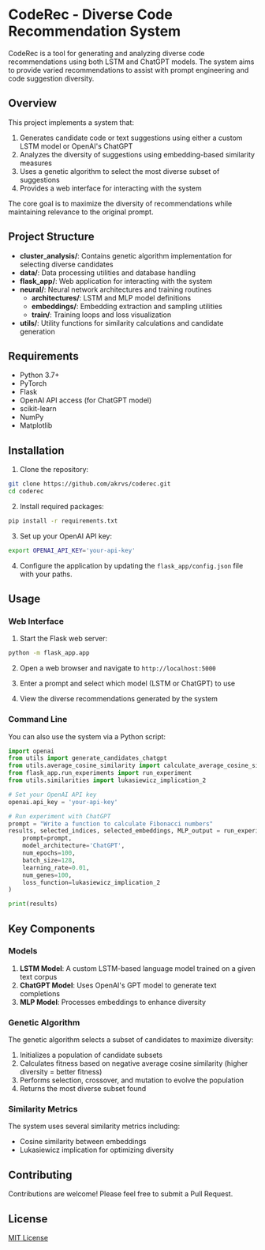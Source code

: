 # CodeRec - Diverse Code Recommendation System

CodeRec is a tool for generating and analyzing diverse code recommendations using both LSTM and ChatGPT models. The system aims to provide varied recommendations to assist with prompt engineering and code suggestion diversity.

## Overview

This project implements a system that:
1. Generates candidate code or text suggestions using either a custom LSTM model or OpenAI's ChatGPT
2. Analyzes the diversity of suggestions using embedding-based similarity measures
3. Uses a genetic algorithm to select the most diverse subset of suggestions
4. Provides a web interface for interacting with the system

The core goal is to maximize the diversity of recommendations while maintaining relevance to the original prompt.

## Project Structure

- **cluster_analysis/**: Contains genetic algorithm implementation for selecting diverse candidates
- **data/**: Data processing utilities and database handling
- **flask_app/**: Web application for interacting with the system
- **neural/**: Neural network architectures and training routines
  - **architectures/**: LSTM and MLP model definitions
  - **embeddings/**: Embedding extraction and sampling utilities
  - **train/**: Training loops and loss visualization
- **utils/**: Utility functions for similarity calculations and candidate generation

## Requirements

- Python 3.7+
- PyTorch
- Flask
- OpenAI API access (for ChatGPT model)
- scikit-learn
- NumPy
- Matplotlib

## Installation

1. Clone the repository:
```bash
git clone https://github.com/akrvs/coderec.git
cd coderec
```

2. Install required packages:
```bash
pip install -r requirements.txt
```

3. Set up your OpenAI API key:
```bash
export OPENAI_API_KEY='your-api-key'
```

4. Configure the application by updating the `flask_app/config.json` file with your paths.

## Usage

### Web Interface

1. Start the Flask web server:
```bash
python -m flask_app.app
```

2. Open a web browser and navigate to `http://localhost:5000`

3. Enter a prompt and select which model (LSTM or ChatGPT) to use

4. View the diverse recommendations generated by the system

### Command Line

You can also use the system via a Python script:

```python
import openai
from utils import generate_candidates_chatgpt
from utils.average_cosine_similarity import calculate_average_cosine_similarity
from flask_app.run_experiments import run_experiment
from utils.similarities import lukasiewicz_implication_2

# Set your OpenAI API key
openai.api_key = 'your-api-key'

# Run experiment with ChatGPT
prompt = "Write a function to calculate Fibonacci numbers"
results, selected_indices, selected_embeddings, MLP_output = run_experiment(
    prompt=prompt, 
    model_architecture='ChatGPT',
    num_epochs=100, 
    batch_size=128,
    learning_rate=0.01, 
    num_genes=100, 
    loss_function=lukasiewicz_implication_2
)

print(results)
```

## Key Components

### Models

1. **LSTM Model**: A custom LSTM-based language model trained on a given text corpus
2. **ChatGPT Model**: Uses OpenAI's GPT model to generate text completions
3. **MLP Model**: Processes embeddings to enhance diversity

### Genetic Algorithm

The genetic algorithm selects a subset of candidates to maximize diversity:

1. Initializes a population of candidate subsets
2. Calculates fitness based on negative average cosine similarity (higher diversity = better fitness)
3. Performs selection, crossover, and mutation to evolve the population
4. Returns the most diverse subset found

### Similarity Metrics

The system uses several similarity metrics including:
- Cosine similarity between embeddings
- Lukasiewicz implication for optimizing diversity

## Contributing

Contributions are welcome! Please feel free to submit a Pull Request.

## License

[MIT License](LICENSE)
